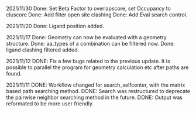 2021/11/30
Done: Set Beta Factor to overlapscore, set Occupancy to cluscore
Done: Add filter open site clashing
Done: Add Eval search control.

2021/11/20
Done: Ligand position added.

2021/11/17
Done: Geometry can now be evaluated with a geometry structure. 
Done: aa_types of a combination can be filtered now.
Done: ligand clashing filtered added.

2021/11/12
DONE: Fix a few bugs related to the previous update. 
It is possible to parallel the program for geometry calculation etc after paths are found. 

2021/11/11
DONE: Workflow changed for search_selfcenter, with the matrix based path searching method.
DONE: Search was restructured to deprecate the pairwise neighbor searching method in the future.
DONE: Output was reformated to be more user friendly.